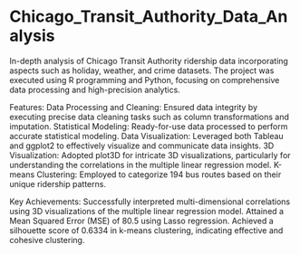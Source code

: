# Chicago_Transit_Authority_Data_Analysis

In-depth analysis of Chicago Transit Authority ridership data incorporating aspects such as holiday, weather, and crime datasets. The project was executed using R programming and Python, focusing on comprehensive data processing and high-precision analytics.

Features:
Data Processing and Cleaning: Ensured data integrity by executing precise data cleaning tasks such as column transformations and imputation.
Statistical Modeling: Ready-for-use data processed to perform accurate statistical modeling.
Data Visualization: Leveraged both Tableau and ggplot2 to effectively visualize and communicate data insights.
3D Visualization: Adopted plot3D for intricate 3D visualizations, particularly for understanding the correlations in the multiple linear regression model.
K-means Clustering: Employed to categorize 194 bus routes based on their unique ridership patterns.

Key Achievements:
Successfully interpreted multi-dimensional correlations using 3D visualizations of the multiple linear regression model.
Attained a Mean Squared Error (MSE) of 80.5 using Lasso regression.
Achieved a silhouette score of 0.6334 in k-means clustering, indicating effective and cohesive clustering.
